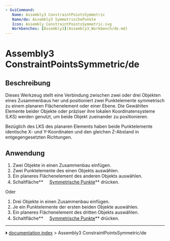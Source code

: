```yaml
---
- GuiCommand:
   Name: Assembly3 ConstraintPointsSymmetric
   Name/de: Assembly3 SymmetrischePunkte
   Icon: Assembly_ConstraintPointsSymmetric.svg
   Workbenches: [Assembly3](Assembly3_Workbench/de.md)
---
```


# Assembly3 ConstraintPointsSymmetric/de

## Beschreibung

Dieses Werkzeug stellt eine Verbindung zwischen zwei oder drei Objekten eines Zusammenbaus her und positioniert zwei Punktelemente symmetrisch zu einem planaren Flächenelement oder einer Ebene. Die Gewählten Elemente beider Objekte oder präziser ihre lokalen Koordinatensysteme (LKS) werden genutzt, um beide Objekt zueinander zu positionieren.

Bezüglich des LKS des planaren Elements haben beide Punktelemente identische X- und Y-Koordinaten und den gleichen Z-Abstand in entgegengesetzten Richtungen.

## Anwendung

1.  Zwei Objekte in einen Zusammenbau einfügen.
2.  Zwei Punktelemente des einen Objekts auswählen.
3.  Ein planeres Flächenelement des anderen Objekts auswählen.
4.  Schaltfläche**<img src="images/Assembly_ConstraintPointsSymmetric.svg" width=16px> [Symmetrische Punkte](Assembly3_ConstraintPointsSymmetric/de.md)** drücken.

Oder

1.  Drei Objekte in einen Zusammenbau einfügen.
2.  Je ein Punktelemente der ersten beiden Objekte auswählen.
3.  Ein planeres Flächenelement des dritten Objekts auswählen.
4.  Schaltfläche**<img src="images/Assembly_ConstraintPointsSymmetric.svg" width=16px> [Symmetrische Punkte](Assembly3_ConstraintPointsSymmetric/de.md)** drücken.



---
⏵ [documentation index](../README.md) > Assembly3 ConstraintPointsSymmetric/de
